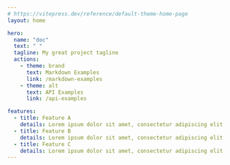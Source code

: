 ```yaml
---
# https://vitepress.dev/reference/default-theme-home-page
layout: home

hero:
  name: "doc"
  text: " "
  tagline: My great project tagline
  actions:
    - theme: brand
      text: Markdown Examples
      link: /markdown-examples
    - theme: alt
      text: API Examples
      link: /api-examples

features:
  - title: Feature A
    details: Lorem ipsum dolor sit amet, consectetur adipiscing elit
  - title: Feature B
    details: Lorem ipsum dolor sit amet, consectetur adipiscing elit
  - title: Feature C
    details: Lorem ipsum dolor sit amet, consectetur adipiscing elit
---
```


<style>
:root {
  --vp-home-hero-name-color: transparent;
  --vp-home-hero-name-background: -webkit-linear-gradient(120deg, #bd34fe 30%, #41d1ff);
  --vp-home-hero-image-background-image: linear-gradient(-45deg, #bd34fe 50%, #47caff 50%);
  --vp-home-hero-image-filter: blur(44px);
}
@media (min-width: 640px) {
  :root {
    --vp-home-hero-image-filter: blur(56px);
  }
}
@media (min-width: 960px) {
  :root {
    --vp-home-hero-image-filter: blur(68px);
  }
}
</style>
